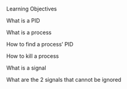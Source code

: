 Learning Objectives

What is a PID

What is a process

How to find a process’ PID

How to kill a process

What is a signal

What are the 2 signals that cannot be ignored

